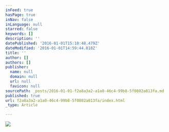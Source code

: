 ```yaml
---
inFeed: true
hasPage: true
inNav: false
inLanguage: null
starred: false
keywords: []
description: ''
datePublished: '2016-01-01T15:10:48.479Z'
dateModified: '2016-01-01T14:59:44.818Z'
title: ''
author: []
authors: []
publisher:
  name: null
  domain: null
  url: null
  favicon: null
sourcePath: _posts/2016-01-01-f2a8a3a2-a1a0-46c4-99b8-5f0802a813fa.md
published: true
url: f2a8a3a2-a1a0-46c4-99b8-5f0802a813fa/index.html
_type: Article

---
```

![](https://the-grid-user-content.s3-us-west-2.amazonaws.com/52f4fd30-ad5c-470a-8982-16131c2e6ec7.jpg)